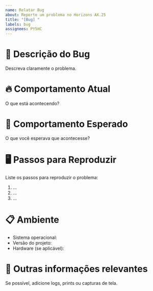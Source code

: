 ```yaml
---
name: Relatar Bug
about: Reporte um problema no Horizons AX.25
title: "[Bug] "
labels: bug
assignees: PY5HC
---
```


# 🐛 Descrição do Bug

Descreva claramente o problema.

# 🔥 Comportamento Atual

O que está acontecendo?

# 🎯 Comportamento Esperado

O que você esperava que acontecesse?

# 🖥️ Passos para Reproduzir

Liste os passos para reproduzir o problema:

1. ...
2. ...
3. ...

# 📋 Ambiente

- Sistema operacional:
- Versão do projeto:
- Hardware (se aplicável):

# 📎 Outras informações relevantes

Se possível, adicione logs, prints ou capturas de tela.
